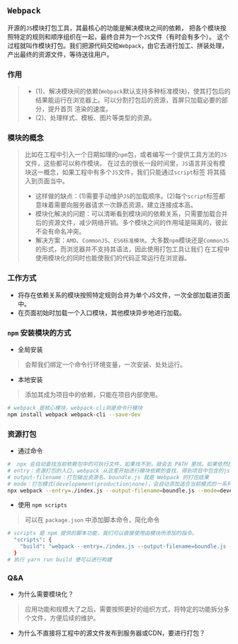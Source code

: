 ## `Webpack`
开源的`JS`模块打包工具，其最核心的功能是解决模块之间的依赖，
把各个模块按照特定的规则和顺序组织在一起，最终合并为一个`JS`文件（有时会有多个）。
这个过程就叫作模块打包。我们把源代码交给`Webpack`，由它去进行加工、拼装处理，产出最终的资源文件，等待送往用户。
### 作用
> - (1)、解决模块间的依赖(`Webpack`默认支持多种标准模块)，使其打包后的结果能运行在浏览器上。可以分割打包后的资源，首屏只加载必要的部分，提升首页
渲染的速度。
> - (2)、处理样式、模板、图片等类型的资源。
### 模块的概念
> 比如在工程中引入一个日期如理的`npm`包，或者编写一个提供工具方法的`JS`文件，这些都可以称作模块。
在过去的很长一段时间里，`JS`语言并没有模块这一概念，如果工程中有多个`JS`文件，我们只能通过`script`标签
将其插入到页面当中。
> - 这样做的缺点：(1)需要手动维护`JS`的加载顺序。(2)每个`script`标签都意味着需要向服务器请求一次静态资源，建立连接成本高。
> - 模块化解决的问题：可以清晰看到模块间的依赖关系，只需要加载合并后的资源文件，减少网络开销。多个模块之间的作用域是隔离的，彼此不会有命名冲突。
> - 解决方案：`AMD`、`CommonJS`、`ES6标准模块`。大多数`npm`模块还是`CommonJS`的形式，而浏览器并不支持其语法，因此使用打包工具让我们
在工程中使用模块化的同时也能使我们的代码正常运行在浏览器。
### 工作方式
- 将存在依赖关系的模块按照特定规则合并为单个JS文件，一次全部加载进页面中。
- 在页面初始时加载一个入口模块，其他模块异步地进行加载。
### `npm` 安装模块的方式
- 全局安装
> 会帮我们绑定一个命令行环境变量，一次安装、处处运行。
- 本地安装
> 添加其成为项目中的依赖，只能在项目内部使用。
```bash
# webpack 是核心模块，webpack-cli则是命令行模块
npm install webpack webpack-cli --save-dev 
```
### 资源打包
- 通过命令
```bash
#  npx 会自动查找当前依赖包中的可执行文件，如果找不到，就会去 PATH 里找。如果依然找不到，就会帮你安装
# entry：资源打包的入口，webpack 从这里开始进行模块依赖的查找，得到项目中包含的js模块，并通过它们来生成最终的产物。
# output-filename：打包输出资源名，boundle.js 就是 Webpack 的打包结果
# mode：打包模式(developement\production\none)，会自动添加适合当前模式的一系列配置
npx webpack --entry=./index.js --output-filename=boundle.js --mode=development
```
- 使用 `npm scripts`
> 可以在 `package.json` 中添加脚本命令，简化命令
```bash
# scripts 是 npm 提供的脚本功能，我们可以直接使用由模块所添加的指令。
  "scripts": {
    "build": "webpack --entry=./index.js --output-filename=boundle.js --mode=development"
  }
# 执行 yarn run build 便可以进行构建
```
### Q&A
- 为什么需要模块化？
> 应用功能和规模大了之后，需要按照更好的组织方式，将特定的功能拆分多个文件，方便后续的维护。

- 为什么不直接将工程中的源文件发布到服务器或CDN，要进行打包？